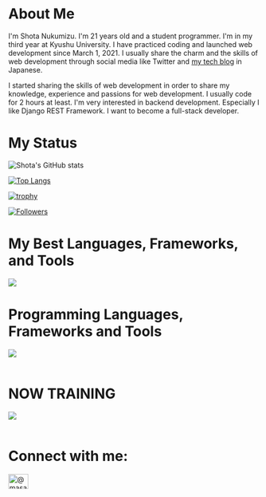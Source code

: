 # About Me

I'm Shota Nukumizu. I'm 21 years old and a student programmer. I'm in my third year at Kyushu University. I have practiced coding and launched web development since March 1, 2021. I usually share the charm and the skills of web development through social media like Twitter and [my tech blog](https://shotanukumizu-1000.hatenablog.com/) in Japanese. 

I started sharing the skills of web development in order to share my knowledge, experience and passions for web development. I usually code for 2 hours at least. I'm very interested in backend development. Especially I like Django REST Framework. I want to become a full-stack developer.

# My Status

![Shota's GitHub stats](https://github-readme-stats.vercel.app/api?username=mnengineer&show_icons=true&theme=vue-dark)

[![Top Langs](https://github-readme-stats.vercel.app/api/top-langs/?username=mnengineer&layout=compact&theme=vue-dark)](https://github.com/anuraghazra/github-readme-stats)

[![trophy](https://github-profile-trophy.vercel.app/?username=mnengineer&theme=discord)](https://github.com/ryo-ma/github-profile-trophy)

[![Followers](https://badgen.org/img/zenn/masashiii/followers?style=flat)](https://zenn.dev/masashiii)

# My Best Languages, Frameworks, and Tools

<img src="https://skillicons.dev/icons?i=kotlin,java,flutter,dart,github,androidstudio,vscode" />

# Programming Languages, Frameworks and Tools

<img src="https://skillicons.dev/icons?i=html,css,js,angular,vue,express,spring,postgresql,sqlite,mysql,github,androidstudio,vscode,figma,firebase,docker" /> <br /><br />

# NOW TRAINING

<img src="https://skillicons.dev/icons?i=flutter,dart,firebase" /> <br /><br />

# Connect with me:
<p align="left">
<a href="https://medium.com/@masashiii" target="blank"><img align="center" src="https://raw.githubusercontent.com/rahuldkjain/github-profile-readme-generator/master/src/images/icons/Social/medium.svg" alt="@masashiii" height="30" width="40" /></a>
</p>
